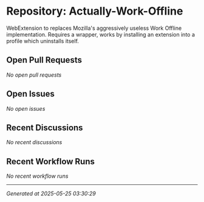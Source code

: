 # Repository: Actually-Work-Offline

WebExtension to replaces Mozilla's aggressively useless Work Offline implementation. Requires a wrapper, works by installing an extension into a profile which uninstalls itself.

## Open Pull Requests


*No open pull requests*


## Open Issues


*No open issues*


## Recent Discussions


*No recent discussions*


## Recent Workflow Runs


*No recent workflow runs*


---
*Generated at 2025-05-25 03:30:29*
